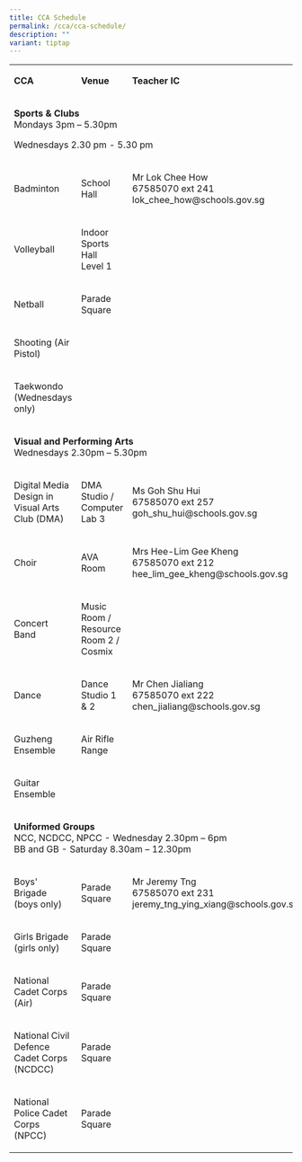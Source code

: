 ```yaml
---
title: CCA Schedule
permalink: /cca/cca-schedule/
description: ""
variant: tiptap
---
```

<table>
<tbody>
<tr>
<td rowspan="1" colspan="1">
<p><strong>CCA</strong>
</p>
</td>
<td rowspan="1" colspan="1">
<p><strong>Venue</strong>
</p>
</td>
<td rowspan="1" colspan="1">
<p><strong>Teacher IC</strong>
</p>
</td>
</tr>
<tr>
<td rowspan="1" colspan="3">
<p><strong>Sports &amp; Clubs</strong>
<br>Mondays 3pm – 5.30pm</p>
<p>Wednesdays 2.30 pm - 5.30 pm</p>
</td>
</tr>
<tr>
<td rowspan="1" colspan="1">
<p>Badminton</p>
</td>
<td rowspan="1" colspan="1">
<p>School Hall</p>
</td>
<td rowspan="1" colspan="1">
<p>Mr Lok Chee How
<br>67585070 ext 241
<br>lok_chee_how@schools.gov.sg</p>
</td>
</tr>
<tr>
<td rowspan="1" colspan="1">
<p>Volleyball</p>
</td>
<td rowspan="1" colspan="1">
<p>Indoor Sports Hall
<br>Level 1</p>
</td>
<td rowspan="1" colspan="1">
<p></p>
</td>
</tr>
<tr>
<td rowspan="1" colspan="1">
<p>Netball</p>
</td>
<td rowspan="1" colspan="1">
<p>Parade Square</p>
</td>
<td rowspan="1" colspan="1">
<p></p>
</td>
</tr>
<tr>
<td rowspan="1" colspan="1">
<p>Shooting (Air Pistol)</p>
</td>
<td rowspan="1" colspan="1">
<p></p>
</td>
<td rowspan="1" colspan="1">
<p></p>
</td>
</tr>
<tr>
<td rowspan="1" colspan="1">
<p>Taekwondo (Wednesdays only)</p>
</td>
<td rowspan="1" colspan="1">
<p></p>
</td>
<td rowspan="1" colspan="1">
<p></p>
</td>
</tr>
<tr>
<td rowspan="1" colspan="3">
<p><strong>Visual and Performing Arts</strong>
<br>Wednesdays 2.30pm – 5.30pm</p>
</td>
</tr>
<tr>
<td rowspan="1" colspan="1">
<p>Digital Media Design in Visual Arts Club (DMA)</p>
</td>
<td rowspan="1" colspan="1">
<p>DMA Studio / Computer Lab 3</p>
</td>
<td rowspan="1" colspan="1">
<p>Ms Goh Shu Hui
<br>67585070 ext 257
<br>goh_shu_hui@schools.gov.sg</p>
</td>
</tr>
<tr>
<td rowspan="1" colspan="1">
<p>Choir</p>
</td>
<td rowspan="1" colspan="1">
<p>AVA Room</p>
</td>
<td rowspan="1" colspan="1">
<p>Mrs Hee-Lim Gee Kheng
<br>67585070 ext 212
<br>hee_lim_gee_kheng@schools.gov.sg</p>
</td>
</tr>
<tr>
<td rowspan="1" colspan="1">
<p>Concert Band</p>
</td>
<td rowspan="1" colspan="1">
<p>Music Room / Resource Room 2 / Cosmix</p>
</td>
<td rowspan="1" colspan="1">
<p></p>
</td>
</tr>
<tr>
<td rowspan="1" colspan="1">
<p>Dance</p>
</td>
<td rowspan="1" colspan="1">
<p>Dance Studio 1 &amp; 2</p>
</td>
<td rowspan="1" colspan="1">
<p>Mr Chen Jialiang
<br>67585070 ext 222
<br>chen_jialiang@schools.gov.sg</p>
</td>
</tr>
<tr>
<td rowspan="1" colspan="1">
<p>Guzheng Ensemble</p>
</td>
<td rowspan="1" colspan="1">
<p>Air Rifle Range</p>
</td>
<td rowspan="1" colspan="1">
<p></p>
</td>
</tr>
<tr>
<td rowspan="1" colspan="1">
<p>Guitar Ensemble</p>
</td>
<td rowspan="1" colspan="1">
<p></p>
</td>
<td rowspan="1" colspan="1">
<p></p>
</td>
</tr>
<tr>
<td rowspan="1" colspan="3">
<p><strong>Uniformed Groups</strong>
<br>NCC, NCDCC, NPCC - Wednesday 2.30pm – 6pm
<br>BB and GB - Saturday 8.30am – 12.30pm</p>
</td>
</tr>
<tr>
<td rowspan="1" colspan="1">
<p>Boys' Brigade
<br>(boys only)</p>
</td>
<td rowspan="1" colspan="1">
<p>Parade Square</p>
</td>
<td rowspan="1" colspan="1">
<p>Mr Jeremy Tng
<br>67585070 ext 231
<br>jeremy_tng_ying_xiang@schools.gov.sg</p>
</td>
</tr>
<tr>
<td rowspan="1" colspan="1">
<p>Girls Brigade
<br>(girls only)</p>
</td>
<td rowspan="1" colspan="1">
<p>Parade Square</p>
</td>
<td rowspan="1" colspan="1">
<p></p>
</td>
</tr>
<tr>
<td rowspan="1" colspan="1">
<p>National Cadet Corps (Air)</p>
</td>
<td rowspan="1" colspan="1">
<p>Parade Square</p>
</td>
<td rowspan="1" colspan="1">
<p></p>
</td>
</tr>
<tr>
<td rowspan="1" colspan="1">
<p>National Civil Defence Cadet Corps
<br>(NCDCC)</p>
</td>
<td rowspan="1" colspan="1">
<p>Parade Square</p>
</td>
<td rowspan="1" colspan="1">
<p></p>
</td>
</tr>
<tr>
<td rowspan="1" colspan="1">
<p>National Police Cadet Corps
<br>(NPCC)</p>
</td>
<td rowspan="1" colspan="1">
<p>Parade Square</p>
</td>
<td rowspan="1" colspan="1">
<p></p>
</td>
</tr>
</tbody>
</table>
<p></p>